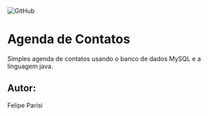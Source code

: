 ![GitHub](https://img.shields.io/github/license/felipeparisi/agenda-cti)
# Agenda de Contatos
Simples agenda de contatos usando o banco de dados MySQL e a linguagem java. 

## Autor:
Felipe Parisi 

